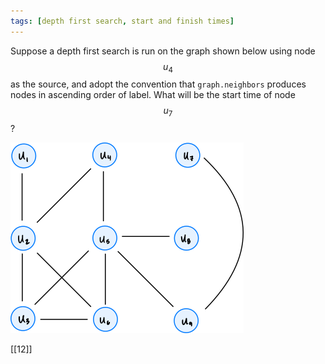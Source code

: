 ```yaml
---
tags: [depth first search, start and finish times]
---
```



Suppose a depth first search is run on the graph shown below using node $$u_4$$ as the source, and adopt the convention that `graph.neighbors` produces nodes in ascending order of label. What will be the start time of node $$u_7$$?

![](./f1.png)

[[12]]
